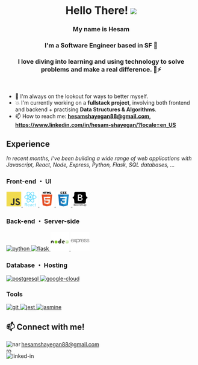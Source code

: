 <h1 align="center">Hello There! <img src="https://media.giphy.com/media/hvRJCLFzcasrR4ia7z/giphy.gif" width="23px"></h1>
<h3 align="center"> My name is Hesam </h3>

<h3 align="center">I'm a Software Engineer based in SF 🌉 </h3>

<h3 align="center">
  I love diving into learning and using technology to solve problems and make a real difference. 💪⚡
</h3>


<br>

- 🧠 I'm always on the lookout for ways to better myself.
- 💥 I'm currently working on a **fullstack project**, involving both frontend and backend + practising **Data Structures & Algorithms**.
- 📫 How to reach me: **hesamshayegan88@gmail.com, https://www.linkedin.com/in/hesam-shayegan/?locale=en_US**


## Experience

_In recent months, I've been building a wide range of web applications with Javascript, React, Node, Express, Python, Flask, SQL databases, ..._


### Front-end ・ UI

<a href="https://developer.mozilla.org/en-US/docs/Web/JavaScript" target="_blank"> <img src="https://raw.githubusercontent.com/devicons/devicon/master/icons/javascript/javascript-original.svg" alt="javascript" width="40" height="40"/> </a>
<a href="https://reactjs.org/" target="_blank"> <img src="https://raw.githubusercontent.com/devicons/devicon/master/icons/react/react-original-wordmark.svg" alt="react" width="40" height="40"/> </a>
<a href="https://www.w3schools.com/html" target="_blank"> <img src="https://raw.githubusercontent.com/devicons/devicon/master/icons/html5/html5-original-wordmark.svg" alt="html5" width="40" height="40"/> </a> 
<a href="https://www.w3schools.com/css/" target="_blank"> <img src="https://raw.githubusercontent.com/devicons/devicon/master/icons/css3/css3-original-wordmark.svg" alt="css3" width="40" height="40"/> </a>
<a href="https://getbootstrap.com" target="_blank"> <img src="https://raw.githubusercontent.com/devicons/devicon/master/icons/bootstrap/bootstrap-plain-wordmark.svg" alt="bootstrap" width="40" height="40"/> </a>


### Back-end ・ Server-side
<a href="https://www.python.org/" target="_blank"><img src="https://www.vectorlogo.zone/logos/python/python-vertical.svg" alt="python" width="40" height="40"/> </a>
<a href="https://flask.palletsprojects.com/en/2.3.x/" target="_blank"><img src="https://www.vectorlogo.zone/logos/pocoo_flask/pocoo_flask-ar21.svg" alt="flask" width="65" height="50"/> </a>
<a href="https://nodejs.org" target="_blank"> <img src="https://raw.githubusercontent.com/devicons/devicon/master/icons/nodejs/nodejs-original-wordmark.svg" alt="nodejs" width="50" height="50"/> </a> <a href="https://expressjs.com" target="_blank"> <img src="https://raw.githubusercontent.com/devicons/devicon/master/icons/express/express-original-wordmark.svg" alt="express" width="50" height="50"/> </a>



### Database ・ Hosting

<a href="https://www.postgresql.org/" target="_blank"> <img src="https://www.vectorlogo.zone/logos/postgresql/postgresql-vertical.svg" alt="postgresql" width="40" height="40"/> </a>
<a href="https://cloud.google.com/?hl=en" target="_blank"> <img src="https://www.vectorlogo.zone/logos/google_cloud/google_cloud-icon.svg" alt="google-cloud" width="40" height="40"/> </a>


### Tools
<a href="https://git-scm.com/" target="_blank"> <img src="https://www.vectorlogo.zone/logos/git-scm/git-scm-icon.svg" alt="git" width="40" height="40"/> </a>
<a href="https://jestjs.io/" target="_blank"> <img src="https://www.vectorlogo.zone/logos/jestjsio/jestjsio-icon.svg" alt="jest" width="40" height="40"/> </a>
<a href="https://jasmine.github.io/" target="_blank"> <img src="https://www.vectorlogo.zone/logos/jasmine/jasmine-icon.svg" alt="jasmine" width="40" height="40"/> </a>





## 📫 Connect with me!

<a href="mailto:hesamshayegan88@gmail.com" target="blank"><img align="left" src="https://cdn.jsdelivr.net/npm/simple-icons@3.0.1/icons/gmail.svg" alt="narro" height="30" width="40" />hesamshayegan88@gmail.com</a>

[<img align="left" alt="linked-in" src="https://img.shields.io/badge/linkedin-%230077B5.svg?&style=for-the-badge&logo=linkedin&logoColor=white" />](https://www.linkedin.com/in/hesam-shayegan/?locale=en_US)
